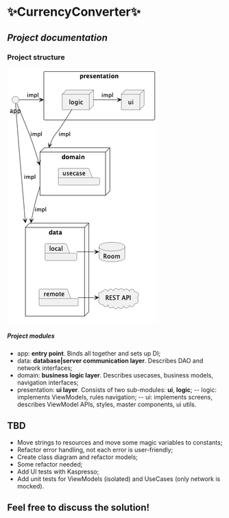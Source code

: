 # ✨CurrencyConverter✨

## _Project documentation_

### Project structure

![alt text](screenshots/project_structure.png)

##### Project modules

- app: **entry point**. Binds all together and sets up DI;
- data: **database|server communication layer**. Describes DAO and network interfaces;
- domain: **business logic layer**. Describes usecases, business models, navigation interfaces;
- presentation: **ui layer**. Consists of two sub-modules: **ui**, **logic**; -- logic: implements
  ViewModels, rules navigation; -- ui: implements screens, describes ViewModel APIs, styles, master
  components, ui utils.

## TBD

- Move strings to resources and move some magic variables to constants;
- Refactor error handling, not each error is user-friendly;
- Create class diagram and refactor models;
- Some refactor needed;
- Add UI tests with Kaspresso;
- Add unit tests for ViewModels (isolated) and UseCases (only network is mocked).

## Feel free to discuss the solution!